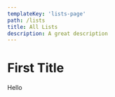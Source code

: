 ```yaml
---
templateKey: 'lists-page'
path: /lists
title: All Lists
description: A great description
---
```

# First Title
Hello
